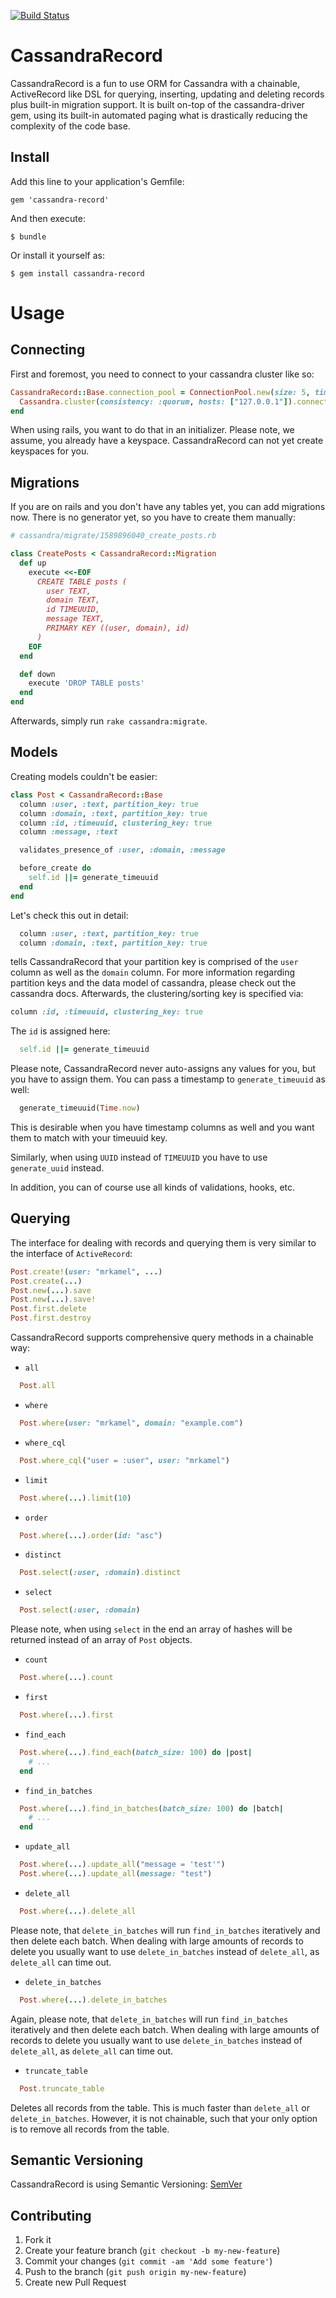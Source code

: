 [![Build Status](https://secure.travis-ci.org/mrkamel/cassandra-record.png?branch=master)](http://travis-ci.org/mrkamel/cassandra-record)

# CassandraRecord

CassandraRecord is a fun to use ORM for Cassandra with a chainable,
ActiveRecord like DSL for querying, inserting, updating and deleting records
plus built-in migration support. It is built on-top of the cassandra-driver
gem, using its built-in automated paging what is drastically reducing the
complexity of the code base.

## Install

Add this line to your application's Gemfile:

    gem 'cassandra-record'

And then execute:

    $ bundle

Or install it yourself as:

    $ gem install cassandra-record

# Usage

## Connecting

First and foremost, you need to connect to your cassandra cluster like so:

```ruby
CassandraRecord::Base.connection_pool = ConnectionPool.new(size: 5, timeout: 5) do
  Cassandra.cluster(consistency: :quorum, hosts: ["127.0.0.1"]).connect("my_keyspace")
end
```

When using rails, you want to do that in an initializer. Please note, we
assume, you already have a keyspace. CassandraRecord can not yet create
keyspaces for you.

## Migrations

If you are on rails and you don't have any tables yet, you can add migrations
now. There is no generator yet, so you have to create them manually:

```ruby
# cassandra/migrate/1589896040_create_posts.rb

class CreatePosts < CassandraRecord::Migration
  def up
    execute <<-EOF
      CREATE TABLE posts (
        user TEXT,
        domain TEXT,
        id TIMEUUID,
        message TEXT,
        PRIMARY KEY ((user, domain), id)
      )
    EOF
  end

  def down
    execute 'DROP TABLE posts'
  end
end
```

Afterwards, simply run `rake cassandra:migrate`.

## Models

Creating models couldn't be easier:

```ruby
class Post < CassandraRecord::Base
  column :user, :text, partition_key: true
  column :domain, :text, partition_key: true
  column :id, :timeuuid, clustering_key: true
  column :message, :text

  validates_presence_of :user, :domain, :message

  before_create do
    self.id ||= generate_timeuuid
  end
end
```

Let's check this out in detail:

```ruby
  column :user, :text, partition_key: true
  column :domain, :text, partition_key: true
```

tells CassandraRecord that your partition key is comprised of the `user` column
as well as the `domain` column. For more information regarding partition keys
and the data model of cassandra, please check out the cassandra docs. Afterwards,
the clustering/sorting key is specified via:

```ruby
column :id, :timeuuid, clustering_key: true
```

The `id` is assigned here:

```ruby
  self.id ||= generate_timeuuid
```

Please note, CassandraRecord never auto-assigns any values for you, but you
have to assign them. You can pass a timestamp to `generate_timeuuid` as well:

```ruby
  generate_timeuuid(Time.now)
```

This is desirable when you have timestamp columns as well and you want them
to match with your timeuuid key.

Similarly, when using `UUID` instead of `TIMEUUID` you have to use
`generate_uuid` instead.

In addition, you can of course use all kinds of validations, hooks, etc.

## Querying

The interface for dealing with records and querying them is very similar
to the interface of `ActiveRecord`:

```ruby
Post.create!(user: "mrkamel", ...)
Post.create(...)
Post.new(...).save
Post.new(...).save!
Post.first.delete
Post.first.destroy
```

CassandraRecord supports comprehensive query methods in a chainable way:

* `all`

```ruby
  Post.all
```

* `where`

```ruby
  Post.where(user: "mrkamel", domain: "example.com")
```

* `where_cql`

```ruby
  Post.where_cql("user = :user", user: "mrkamel")
```

* `limit`

```ruby
  Post.where(...).limit(10)
```

* `order`

```ruby
  Post.where(...).order(id: "asc")
```

* `distinct`

```ruby
  Post.select(:user, :domain).distinct
```

* `select`

```ruby
  Post.select(:user, :domain)
```

Please note, when using `select` in the end an array of hashes will be returned
instead of an array of `Post` objects.

* `count`

```ruby
  Post.where(...).count
```

* `first`

```ruby
  Post.where(...).first
```

* `find_each`

```ruby
  Post.where(...).find_each(batch_size: 100) do |post|
    # ...
  end
```

* `find_in_batches`

```ruby
  Post.where(...).find_in_batches(batch_size: 100) do |batch|
    # ...
  end
```

* `update_all`

```ruby
  Post.where(...).update_all("message = 'test'")
  Post.where(...).update_all(message: "test")
```

* `delete_all`

```ruby
  Post.where(...).delete_all
```

Please note, that `delete_in_batches` will run `find_in_batches` iteratively
and then delete each batch. When dealing with large amounts of records to
delete you usually want to use `delete_in_batches` instead of `delete_all`, as
`delete_all` can time out.

* `delete_in_batches`

```ruby
  Post.where(...).delete_in_batches
```

Again, please note, that `delete_in_batches` will run `find_in_batches` iteratively
and then delete each batch. When dealing with large amounts of records to
delete you usually want to use `delete_in_batches` instead of `delete_all`, as
`delete_all` can time out.

* `truncate_table`

```ruby
  Post.truncate_table
```

Deletes all records from the table. This is much faster than `delete_all` or
`delete_in_batches`.  However, it is not chainable, such that your only option
is to remove all records from the table.

## Semantic Versioning

CassandraRecord is using Semantic Versioning: [SemVer](http://semver.org/)

## Contributing

1. Fork it
2. Create your feature branch (`git checkout -b my-new-feature`)
3. Commit your changes (`git commit -am 'Add some feature'`)
4. Push to the branch (`git push origin my-new-feature`)
5. Create new Pull Request

